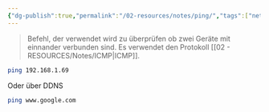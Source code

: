 ```yaml
---
{"dg-publish":true,"permalink":"/02-resources/notes/ping/","tags":["netzwerk","linux/command","windows/command"],"noteIcon":"","updated":"2024-10-14T16:15:03.000+02:00"}
---
```


> Befehl, der verwendet wird zu überprüfen ob zwei Geräte mit einnander verbunden sind.
> Es verwendet den Protokoll [[02 - RESOURCES/Notes/ICMP\|ICMP]].


```sh
ping 192.168.1.69
```
Oder über DDNS
```sh
ping www.google.com
```